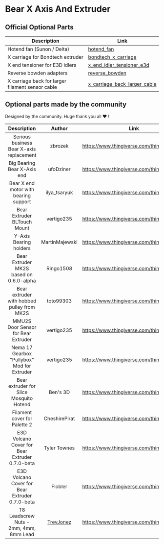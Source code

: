 # Bear X Axis And Extruder


## Official Optional Parts

| Description | Link |
|-------------|------|
| Hotend fan (Sunon / Delta) | [hotend_fan](hotend_fan) |
| X carriage for Bondtech extruder | [bondtech_x_carriage](bondtech_x_carriage) |
| X end tensioner for E3D idlers | [x_end_idler_tensioner_e3d](x_end_idler_tensioner_e3d) |
| Reverse bowden adapters | [reverse_bowden](reverse_bowden) |
| X carriage back for larger filament sensor cable |[x_carriage_back_larger_cable](x_carriage_back_larger_cable) |


## Optional parts made by the community

Designed by the community. Huge thank you all :heart: !

| Description | Author | Link |
|:-----------:|:------:|:----:|
| Serious business Bear X-axis replacement | zbrozek | https://www.thingiverse.com/thing:3194456 |
| Big Bearing Bear X-Axis end | ufoDziner | https://www.thingiverse.com/thing:3243705 |
| Bear X end motor with bearing support | ilya_tsaryuk | https://www.thingiverse.com/thing:3249583 |
| Bear Extruder BLTouch Mount | vertigo235 | https://www.thingiverse.com/thing:3251530 |
| Y-Axis Bearing holders | MartinMajewski | https://www.thingiverse.com/thing:3342147 |
| Bear Extruder MK2S based on 0.6.0-alpha | Ringo1508 |https://www.thingiverse.com/thing:3252121 |
| Bear extruder with hobbed pulley from MK2S | toto99303 | https://www.thingiverse.com/thing:3661475 |
| MMU2S Door Sensor for Bear Extruder | vertigo235 | https://www.thingiverse.com/thing:3472911 |
| Nema 17 Gearbox "Pullybox" Mod for Extruder | vertigo235 | https://www.thingiverse.com/thing:3714978 |
| Bear extruder for Slice Mosquito Hotend | Ben's 3D | https://www.thingiverse.com/thing:3733768 |
| Filament cover for Palette 2 | CheshirePirat | https://www.thingiverse.com/thing:3803392 |
| E3D Volcano Cover for Bear Extruder 0.7.0-beta | Tyler Townes | https://www.thingiverse.com/thing:3988922 |
| E3D Volcano Cover for Bear Extruder 0.7.0-beta | Flobler | https://www.thingiverse.com/thing:4101419 |
| T8 Leadscrew Nuts - 2mm, 4mm, 8mm Lead | [TrevJonez](https://github.com/trevjonez) | https://www.thingiverse.com/thing:4323968 |
